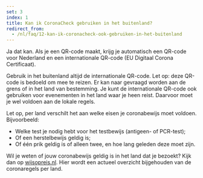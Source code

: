 ```yaml
---
set: 3
index: 1
title: Kan ik CoronaCheck gebruiken in het buitenland?
redirect_from: 
  - /nl/faq/12-kan-ik-coronacheck-ook-gebruiken-in-het-buitenland
---
```

Ja dat kan. Als je een QR-code maakt, krijg je automatisch een QR-code voor Nederland en een internationale QR-code (EU Digitaal Corona Certificaat).

Gebruik in het buitenland altijd de internationale QR-code. Let op: deze QR-code is bedoeld om mee te reizen. Er kan naar gevraagd worden aan de grens of in het land van bestemming. Je kunt de internationale QR-code ook gebruiken voor evenementen in het land waar je heen reist. Daarvoor moet je wel voldoen aan de lokale regels. 

Let op, per land verschilt het aan welke eisen je coronabewijs moet voldoen. 
Bijvoorbeeld:
- Welke test je nodig hebt voor het testbewijs (antigeen- of PCR-test);
- Of een herstelbewijs geldig is;
- Of één prik geldig is of alleen twee, en hoe lang geleden deze moet zijn.

Wil je weten of jouw coronabewijs geldig is in het land dat je bezoekt? Kijk dan op <a href="https://www.wijsopreis.nl" rel="noopener noreferrer" target="_blank">wijsopreis.nl</a>. Hier wordt een actueel overzicht bijgehouden van de coronaregels per land. 
